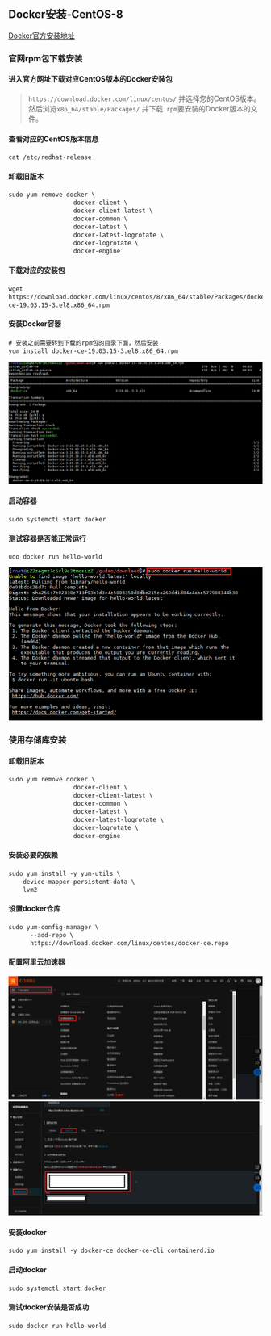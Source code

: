 ## Docker安装-CentOS-8
[Docker官方安装地址](https://docs.docker.com/engine/install/centos/)

### 官网rpm包下载安装

#### 进入官方网址下载对应CentOS版本的Docker安装包
> `https://download.docker.com/linux/centos/` 并选择您的CentOS版本。然后浏览`x86_64/stable/Packages/` 并下载`.rpm`要安装的Docker版本的文件。

#### 查看对应的CentOS版本信息
```shell
cat /etc/redhat-release
```

#### 卸载旧版本
```shell
sudo yum remove docker \
                  docker-client \
                  docker-client-latest \
                  docker-common \
                  docker-latest \
                  docker-latest-logrotate \
                  docker-logrotate \
                  docker-engine
```

#### 下载对应的安装包
```shell
wget https://download.docker.com/linux/centos/8/x86_64/stable/Packages/docker-ce-19.03.15-3.el8.x86_64.rpm
```

#### 安装Docker容器
```shell
# 安装之前需要转到下载的rpm包的目录下面，然后安装
yum install docker-ce-19.03.15-3.el8.x86_64.rpm
```
![安装](../resource/docker/docker-安装.png)

#### 启动容器
```shell
sudo systemctl start docker
```

#### 测试容器是否能正常运行
```shell
udo docker run hello-world
```
![运行测试](../resource/docker/docker-运行测试.jpg)

### 使用存储库安装

#### 卸载旧版本
```shell
sudo yum remove docker \
                  docker-client \
                  docker-client-latest \
                  docker-common \
                  docker-latest \
                  docker-latest-logrotate \
                  docker-logrotate \
                  docker-engine
```

#### 安装必要的依赖
```shell
sudo yum install -y yum-utils \
    device-mapper-persistent-data \
    lvm2
```

#### 设置docker仓库
```shell
sudo yum-config-manager \
      --add-repo \
      https://download.docker.com/linux/centos/docker-ce.repo
```

#### 配置阿里云加速器
![阿里云容器](../resource/docker/docker-阿里云容器.png)
![阿里云容器加速](../resource/docker/docker-阿里云容器加速.png)

#### 安装docker
```shell
sudo yum install -y docker-ce docker-ce-cli containerd.io
```

#### 启动docker
```shell
sudo systemctl start docker
```

#### 测试docker安装是否成功
```shell
sudo docker run hello-world
```